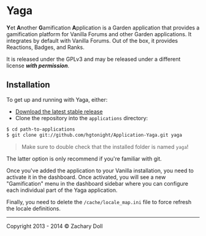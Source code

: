 # Yaga

**Y**&#8203;et **A**&#8203;nother **G**&#8203;amification **A**&#8203;pplication is a Garden application that provides a gamification platform for Vanilla Forums and other Garden applications. It integrates by default with Vanilla Forums. Out of the box, it provides Reactions, Badges, and Ranks.

It is released under the GPLv3 and may be released under a different license _**with permission**_.


## Installation

To get up and running with Yaga, either:

* [Download the latest stable release](http://vanillaforums.org/get/yaga-application)
* Clone the repository into the `applications` directory:

```sh
$ cd path-to-applications
$ git clone git://github.com/hgtonight/Application-Yaga.git yaga
```

> Make sure to double check that the installed folder is named `yaga`!

The latter option is only recommend if you're familiar with git.

Once you've added the application to your Vanilla installation, you need to activate it in the dashboard. Once activated, you will see a new "Gamification" menu in the dashboard sidebar where you can configure each individual part of the Yaga application.

Finally, you need to delete the `/cache/locale_map.ini` file to force refresh the locale definitions.

---
Copyright 2013 - 2014 © Zachary Doll
